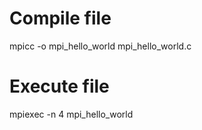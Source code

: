 # Compile file 
mpicc -o mpi_hello_world mpi_hello_world.c 

# Execute file
mpiexec -n 4 mpi_hello_world

